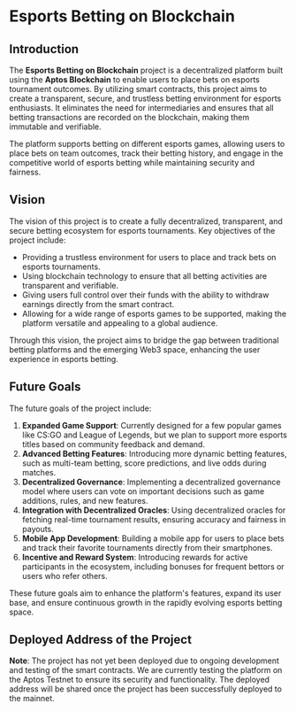 
# Esports Betting on Blockchain

## Introduction

The **Esports Betting on Blockchain** project is a decentralized platform built using the **Aptos Blockchain** to enable users to place bets on esports tournament outcomes. By utilizing smart contracts, this project aims to create a transparent, secure, and trustless betting environment for esports enthusiasts. It eliminates the need for intermediaries and ensures that all betting transactions are recorded on the blockchain, making them immutable and verifiable.

The platform supports betting on different esports games, allowing users to place bets on team outcomes, track their betting history, and engage in the competitive world of esports betting while maintaining security and fairness.

## Vision

The vision of this project is to create a fully decentralized, transparent, and secure betting ecosystem for esports tournaments. Key objectives of the project include:
- Providing a trustless environment for users to place and track bets on esports tournaments.
- Using blockchain technology to ensure that all betting activities are transparent and verifiable.
- Giving users full control over their funds with the ability to withdraw earnings directly from the smart contract.
- Allowing for a wide range of esports games to be supported, making the platform versatile and appealing to a global audience.

Through this vision, the project aims to bridge the gap between traditional betting platforms and the emerging Web3 space, enhancing the user experience in esports betting.

## Future Goals

The future goals of the project include:
1. **Expanded Game Support**: Currently designed for a few popular games like CS:GO and League of Legends, but we plan to support more esports titles based on community feedback and demand.
2. **Advanced Betting Features**: Introducing more dynamic betting features, such as multi-team betting, score predictions, and live odds during matches.
3. **Decentralized Governance**: Implementing a decentralized governance model where users can vote on important decisions such as game additions, rules, and new features.
4. **Integration with Decentralized Oracles**: Using decentralized oracles for fetching real-time tournament results, ensuring accuracy and fairness in payouts.
5. **Mobile App Development**: Building a mobile app for users to place bets and track their favorite tournaments directly from their smartphones.
6. **Incentive and Reward System**: Introducing rewards for active participants in the ecosystem, including bonuses for frequent bettors or users who refer others.

These future goals aim to enhance the platform's features, expand its user base, and ensure continuous growth in the rapidly evolving esports betting space.

## Deployed Address of the Project

**Note**: The project has not yet been deployed due to ongoing development and testing of the smart contracts. We are currently testing the platform on the Aptos Testnet to ensure its security and functionality. The deployed address will be shared once the project has been successfully deployed to the mainnet. 

